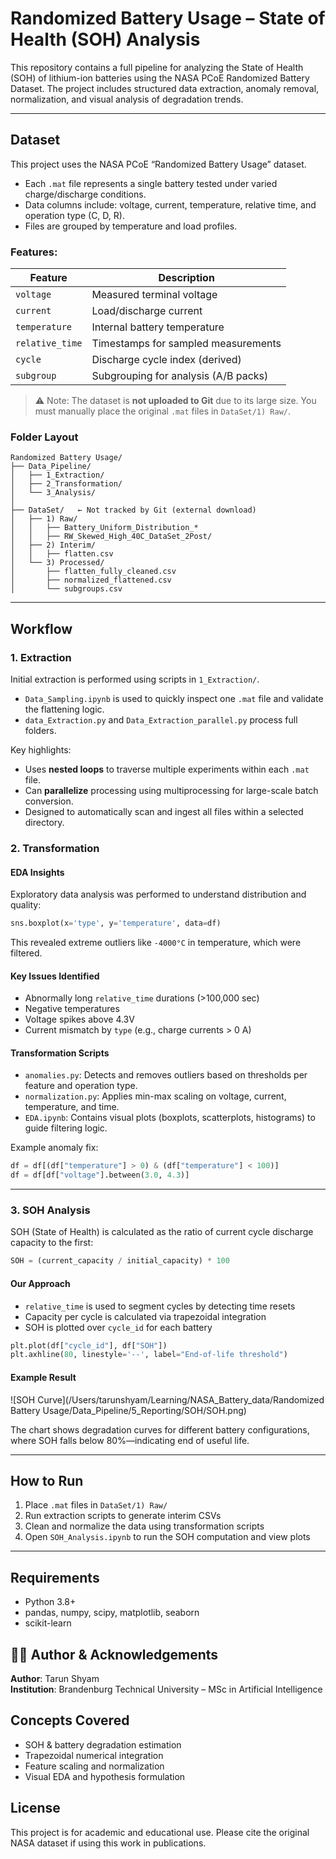 
# Randomized Battery Usage – State of Health (SOH) Analysis

This repository contains a full pipeline for analyzing the State of Health (SOH) of lithium-ion batteries using the NASA PCoE Randomized Battery Dataset. The project includes structured data extraction, anomaly removal, normalization, and visual analysis of degradation trends.

---

## Dataset

This project uses the NASA PCoE “Randomized Battery Usage” dataset.

- Each `.mat` file represents a single battery tested under varied charge/discharge conditions.
- Data columns include: voltage, current, temperature, relative time, and operation type (C, D, R).
- Files are grouped by temperature and load profiles.

### Features:
| Feature         | Description                           |
|----------------|---------------------------------------|
| `voltage`       | Measured terminal voltage             |
| `current`       | Load/discharge current                |
| `temperature`   | Internal battery temperature          |
| `relative_time` | Timestamps for sampled measurements   |
| `cycle`         | Discharge cycle index (derived)       |
| `subgroup`      | Subgrouping for analysis (A/B packs)  |

> ⚠️ Note: The dataset is **not uploaded to Git** due to its large size. You must manually place the original `.mat` files in `DataSet/1) Raw/`.

### Folder Layout

```
Randomized Battery Usage/
├── Data_Pipeline/
│   ├── 1_Extraction/
│   ├── 2_Transformation/
│   └── 3_Analysis/
│
├── DataSet/   ← Not tracked by Git (external download)
│   ├── 1) Raw/
│   │   ├── Battery_Uniform_Distribution_*
│   │   ├── RW_Skewed_High_40C_DataSet_2Post/
│   ├── 2) Interim/
│   │   ├── flatten.csv
│   └── 3) Processed/
│       ├── flatten_fully_cleaned.csv
│       ├── normalized_flattened.csv
│       └── subgroups.csv
```

---

## Workflow

### 1. Extraction

Initial extraction is performed using scripts in `1_Extraction/`.

- `Data_Sampling.ipynb` is used to quickly inspect one `.mat` file and validate the flattening logic.
- `data_Extraction.py` and `Data_Extraction_parallel.py` process full folders.

Key highlights:
- Uses **nested loops** to traverse multiple experiments within each `.mat` file.
- Can **parallelize** processing using multiprocessing for large-scale batch conversion.
- Designed to automatically scan and ingest all files within a selected directory.

### 2. Transformation

#### EDA Insights

Exploratory data analysis was performed to understand distribution and quality:

```python
sns.boxplot(x='type', y='temperature', data=df)
```

This revealed extreme outliers like `-4000°C` in temperature, which were filtered.

#### Key Issues Identified

- Abnormally long `relative_time` durations (>100,000 sec)
- Negative temperatures
- Voltage spikes above 4.3V
- Current mismatch by `type` (e.g., charge currents > 0 A)

#### Transformation Scripts

- `anomalies.py`: Detects and removes outliers based on thresholds per feature and operation type.
- `normalization.py`: Applies min-max scaling on voltage, current, temperature, and time.
- `EDA.ipynb`: Contains visual plots (boxplots, scatterplots, histograms) to guide filtering logic.

Example anomaly fix:

```python
df = df[(df["temperature"] > 0) & (df["temperature"] < 100)]
df = df[df["voltage"].between(3.0, 4.3)]
```

---

### 3. SOH Analysis

SOH (State of Health) is calculated as the ratio of current cycle discharge capacity to the first:

```python
SOH = (current_capacity / initial_capacity) * 100
```

#### Our Approach

- `relative_time` is used to segment cycles by detecting time resets
- Capacity per cycle is calculated via trapezoidal integration
- SOH is plotted over `cycle_id` for each battery

```python
plt.plot(df["cycle_id"], df["SOH"])
plt.axhline(80, linestyle='--', label="End-of-life threshold")
```

#### Example Result

![SOH Curve](/Users/tarunshyam/Learning/NASA_Battery_data/Randomized Battery Usage/Data_Pipeline/5_Reporting/SOH/SOH.png)

The chart shows degradation curves for different battery configurations, where SOH falls below 80%—indicating end of useful life.

---

## How to Run

1. Place `.mat` files in `DataSet/1) Raw/`
2. Run extraction scripts to generate interim CSVs
3. Clean and normalize the data using transformation scripts
4. Open `SOH_Analysis.ipynb` to run the SOH computation and view plots

---

## Requirements

- Python 3.8+
- pandas, numpy, scipy, matplotlib, seaborn
- scikit-learn

## 👨‍🔬 Author & Acknowledgements

**Author**: Tarun Shyam  
**Institution**: Brandenburg Technical University – MSc in Artificial Intelligence 

## Concepts Covered

- SOH & battery degradation estimation
- Trapezoidal numerical integration
- Feature scaling and normalization
- Visual EDA and hypothesis formulation

## License

This project is for academic and educational use. Please cite the original NASA dataset if using this work in publications.


